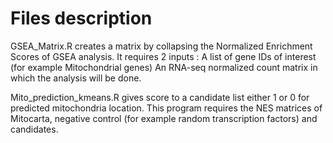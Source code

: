 # Files description

GSEA_Matrix.R creates a matrix by collapsing the Normalized Enrichment Scores of GSEA analysis. It requires 2 inputs :
    A list of gene IDs of interest (for example Mitochondrial genes)
    An RNA-seq normalized count matrix in which the analysis will be done.

Mito_prediction_kmeans.R gives score to a candidate list either 1 or 0 for predicted mitochondria location. This program requires the NES matrices of Mitocarta, negative control (for example random transcription factors) and candidates.
